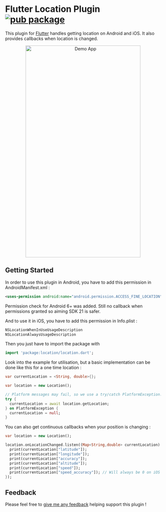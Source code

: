 # Flutter Location Plugin [![pub package](https://img.shields.io/pub/v/location.svg)](https://pub.dartlang.org/packages/location)

This plugin for [Flutter](https://flutter.io)
handles getting location on Android and iOS. It also provides callbacks when location is changed.

<p align="center">
  <img src="https://raw.githubusercontent.com/Lyokone/flutterlocation/master/src/demo_readme.gif" alt="Demo App" style="margin:auto" width="372" height="686">
</p>

## Getting Started

In order to use this plugin in Android, you have to add this permission in AndroidManifest.xml :
```xml
<uses-permission android:name="android.permission.ACCESS_FINE_LOCATION" />
```
Permission check for Android 6+ was added. Still no callback when permissions granted
so aiming SDK 21 is safer.

And to use it in iOS, you have to add this permission in Info.plist :
```xml
NSLocationWhenInUseUsageDescription
NSLocationAlwaysUsageDescription
```

Then you just have to import the package with
```dart
import 'package:location/location.dart';
```

Look into the example for utilisation, but a basic implementation can be done like this for a one time location :
```dart
var currentLocation = <String, double>{};

var location = new Location();

// Platform messages may fail, so we use a try/catch PlatformException.
try {
  currentLocation = await location.getLocation;
} on PlatformException {
  currentLocation = null;
}
```

You can also get continuous callbacks when your position is changing :
```dart
var location = new Location();

location.onLocationChanged.listen((Map<String,double> currentLocation) {
  print(currentLocation["latitude"]);
  print(currentLocation["longitude"]);
  print(currentLocation["accuracy"]);
  print(currentLocation["altitude"]);
  print(currentLocation["speed"]);
  print(currentLocation["speed_accuracy"]); // Will always be 0 on iOS
});
```


## Feedback

Please feel free to [give me any feedback](https://github.com/Lyokone/flutterlocation/issues)
helping support this plugin !

